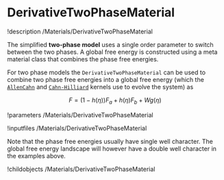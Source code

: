 
# DerivativeTwoPhaseMaterial
!description /Materials/DerivativeTwoPhaseMaterial

The simplified **two-phase model** uses a single order parameter to switch between the two phases. A global free energy is constructed using a meta material class that combines the phase free energies.

For two phase models the `DerivativeTwoPhaseMaterial` can be used to combine two phase
free energies into a global free energy (which the [`AllenCahn`](/Kernels/AllenCahn.md)
and [`Cahn-Hilliard`](/Kernels/CahnHilliard.md) kernels use to evolve the system) as

$$
F = \left(1-h(\eta)\right) F_a + h(\eta)F_b + Wg(\eta)
$$

!parameters /Materials/DerivativeTwoPhaseMaterial

!inputfiles /Materials/DerivativeTwoPhaseMaterial

Note that the phase free energies usually have single well character. The global free energy
landscape will however have a double well character in the examples above.

!childobjects /Materials/DerivativeTwoPhaseMaterial
